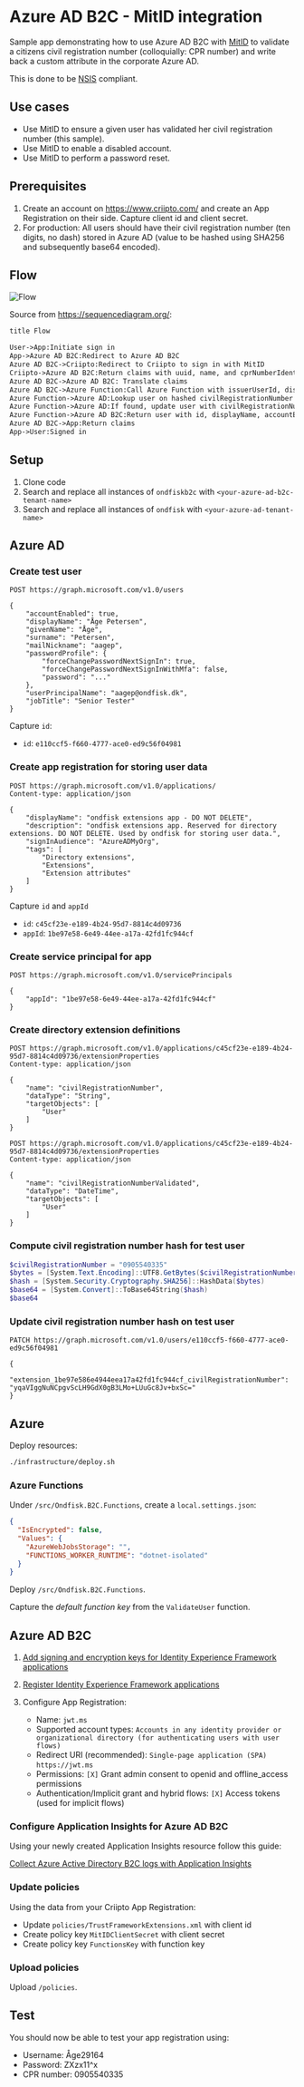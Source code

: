 # Azure AD B2C - MitID integration

Sample app demonstrating how to use Azure AD B2C with [MitID](https://www.mitid.dk/) to validate a citizens civil registration number (colloquially: CPR number) and write back a custom attribute in the corporate Azure AD.

This is done to be [NSIS](https://digst.dk/it-loesninger/standarder/nsis/) compliant.

## Use cases

- Use MitID to ensure a given user has validated her civil registration number (this sample).
- Use MitID to enable a disabled account.
- Use MitID to perform a password reset.

## Prerequisites

1. Create an account on <https://www.criipto.com/> and create an App Registration on their side. Capture client id and client secret.
1. For production: All users should have their civil registration number (ten digits, no dash) stored in Azure AD (value to be hashed using SHA256 and subsequently base64 encoded).

## Flow

![Flow](sequence-diagram.svg)

Source from <https://sequencediagram.org/>:

```txt
title Flow

User->App:Initiate sign in
App->Azure AD B2C:Redirect to Azure AD B2C
Azure AD B2C->Criipto:Redirect to Criipto to sign in with MitID
Criipto->Azure AD B2C:Return claims with uuid, name, and cprNumberIdentifier
Azure AD B2C->Azure AD B2C: Translate claims
Azure AD B2C->Azure Function:Call Azure Function with issuerUserId, displayName, and civilRegistrationNumber
Azure Function->Azure AD:Lookup user on hashed civilRegistrationNumber
Azure Function->Azure AD:If found, update user with civilRegistrationNumberValidated (UTC Now)
Azure Function->Azure AD B2C:Return user with id, displayName, accountEnabled, and civilRegistrationNumberValidated
Azure AD B2C->App:Return claims
App->User:Signed in
```

## Setup

1. Clone code
1. Search and replace all instances of `ondfiskb2c` with `<your-azure-ad-b2c-tenant-name>`
1. Search and replace all instances of `ondfisk` with `<your-azure-ad-tenant-name>`

## Azure AD

### Create test user

```http
POST https://graph.microsoft.com/v1.0/users

{
    "accountEnabled": true,
    "displayName": "Åge Petersen",
    "givenName": "Åge",
    "surname": "Petersen",
    "mailNickname": "aagep",
    "passwordProfile": {
        "forceChangePasswordNextSignIn": true,
        "forceChangePasswordNextSignInWithMfa": false,
        "password": "..."
    },
    "userPrincipalName": "aagep@ondfisk.dk",
    "jobTitle": "Senior Tester"
}
```

Capture `id`:

- `id`: `e110ccf5-f660-4777-ace0-ed9c56f04981`

### Create app registration for storing user data

```http
POST https://graph.microsoft.com/v1.0/applications/
Content-type: application/json

{
    "displayName": "ondfisk extensions app - DO NOT DELETE",
    "description": "ondfisk extensions app. Reserved for directory extensions. DO NOT DELETE. Used by ondfisk for storing user data.",
    "signInAudience": "AzureADMyOrg",
    "tags": [
        "Directory extensions",
        "Extensions",
        "Extension attributes"
    ]
}
```

Capture `id` and `appId`

- `id`: `c45cf23e-e189-4b24-95d7-8814c4d09736`
- `appId`: `1be97e58-6e49-44ee-a17a-42fd1fc944cf`

### Create service principal for app

```http
POST https://graph.microsoft.com/v1.0/servicePrincipals

{
    "appId": "1be97e58-6e49-44ee-a17a-42fd1fc944cf"
}
```

### Create directory extension definitions

```http
POST https://graph.microsoft.com/v1.0/applications/c45cf23e-e189-4b24-95d7-8814c4d09736/extensionProperties
Content-type: application/json

{
    "name": "civilRegistrationNumber",
    "dataType": "String",
    "targetObjects": [
        "User"
    ]
}
```

```http
POST https://graph.microsoft.com/v1.0/applications/c45cf23e-e189-4b24-95d7-8814c4d09736/extensionProperties
Content-type: application/json

{
    "name": "civilRegistrationNumberValidated",
    "dataType": "DateTime",
    "targetObjects": [
        "User"
    ]
}
```

### Compute civil registration number hash for test user

```powershell
$civilRegistrationNumber = "0905540335"
$bytes = [System.Text.Encoding]::UTF8.GetBytes($civilRegistrationNumber)
$hash = [System.Security.Cryptography.SHA256]::HashData($bytes)
$base64 = [System.Convert]::ToBase64String($hash)
$base64
```

### Update civil registration number hash on test user

```http
PATCH https://graph.microsoft.com/v1.0/users/e110ccf5-f660-4777-ace0-ed9c56f04981

{
    "extension_1be97e586e4944eea17a42fd1fc944cf_civilRegistrationNumber": "yqaVIggNuNCpgvScLH9GdX0gB3LMo+LUuGc8Jv+bxSc="
}
```

## Azure

Deploy resources:

```bash
./infrastructure/deploy.sh
```

### Azure Functions

Under `/src/Ondfisk.B2C.Functions`, create a `local.settings.json`:

```json
{
  "IsEncrypted": false,
  "Values": {
    "AzureWebJobsStorage": "",
    "FUNCTIONS_WORKER_RUNTIME": "dotnet-isolated"
  }
}
```

Deploy `/src/Ondfisk.B2C.Functions`.

Capture the *default function key* from the `ValidateUser` function.

## Azure AD B2C

1. [Add signing and encryption keys for Identity Experience Framework applications](https://learn.microsoft.com/en-us/azure/active-directory-b2c/tutorial-create-user-flows?pivots=b2c-custom-policy#add-signing-and-encryption-keys-for-identity-experience-framework-applications)
1. [Register Identity Experience Framework applications](https://learn.microsoft.com/en-us/azure/active-directory-b2c/tutorial-create-user-flows?pivots=b2c-custom-policy#register-identity-experience-framework-applications)
1. Configure App Registration:

    - Name: `jwt.ms`
    - Supported account types: `Accounts in any identity provider or organizational directory (for authenticating users with user flows)`
    - Redirect URI (recommended): `Single-page application (SPA)` `https://jwt.ms`
    - Permissions: `[X]` Grant admin consent to openid and offline_access permissions
    - Authentication/Implicit grant and hybrid flows: `[X]` Access tokens (used for implicit flows)

### Configure Application Insights for Azure AD B2C

Using your newly created Application Insights resource follow this guide:

[Collect Azure Active Directory B2C logs with Application Insights](https://learn.microsoft.com/en-us/azure/active-directory-b2c/troubleshoot-with-application-insights?pivots%253Db2c-custom-policy#see-the-logs-in-application-insights)

### Update policies

Using the data from your Criipto App Registration:

- Update `policies/TrustFrameworkExtensions.xml` with client id
- Create policy key `MitIDClientSecret` with client secret
- Create policy key `FunctionsKey` with function key

### Upload policies

Upload `/policies`.

## Test

You should now be able to test your app registration using:

- Username: Åge29164
- Password: ZXzx11^x
- CPR number: 0905540335
